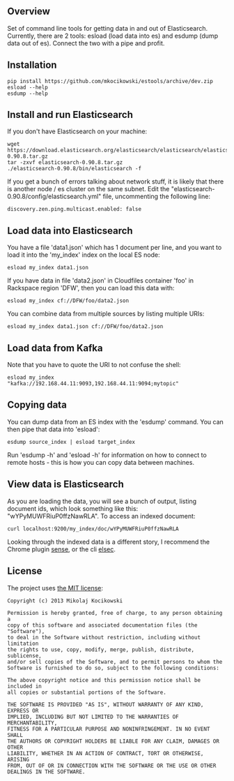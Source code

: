 Overview
--------
Set of command line tools for getting data in and out of Elasticsearch.
Currently, there are 2 tools: esload (load data into es) and esdump (dump data
out of es). Connect the two with a pipe and profit. 

Installation
------------

    pip install https://github.com/mkocikowski/estools/archive/dev.zip
    esload --help
    esdump --help

Install and run  Elasticsearch
------------------------------

If you don't have Elasticsearch on your machine: 

    wget https://download.elasticsearch.org/elasticsearch/elasticsearch/elasticsearch-0.90.8.tar.gz
    tar -zxvf elasticsearch-0.90.8.tar.gz
    ./elasticsearch-0.90.8/bin/elasticsearch -f

If you get a bunch of errors talking about network stuff, it is likely that
there is another node / es cluster on the same subnet. Edit the
"elasticsearch-0.90.8/config/elasticsearch.yml" file, uncommenting the
following line: 

    discovery.zen.ping.multicast.enabled: false

Load data into Elasticsearch
----------------------------

You have a file 'data1.json' which has 1 document per line, and you want to
load it into the 'my_index' index on the local ES node:

    esload my_index data1.json

If you have data in file 'data2.json' in Cloudfiles container 'foo' in
Rackspace region 'DFW', then you can load this data with: 

    esload my_index cf://DFW/foo/data2.json

You can combine data from multiple sources by listing multiple URIs: 

    esload my_index data1.json cf://DFW/foo/data2.json

Load data from Kafka
--------------------
Note that you have to quote the URI to not confuse the shell:

    esload my_index "kafka://192.168.44.11:9093,192.168.44.11:9094;mytopic"    

Copying data
------------
You can dump data from an ES index with the 'esdump' command. You can then
pipe that data into 'esload': 

    esdump source_index | esload target_index

Run 'esdump -h' and 'esload -h' for information on how to connect to remote
hosts - this is how you can copy data between machines.

View data is Elasticsearch
--------------------------

As you are loading the data, you will see a bunch of output, listing document
ids, which look something like this: "wYPyMUWFRiuP0ffzNawRLA". To access an
indexed document: 

    curl localhost:9200/my_index/doc/wYPyMUWFRiuP0ffzNawRLA

Looking through the indexed data is a different story, I recommend the Chrome
plugin [sense](https://github.com/bleskes/sense), or the cli
[elsec](https://github.com/mkocikowski/elsec).


License
-------

The project uses [the MIT license](http://opensource.org/licenses/MIT):

    Copyright (c) 2013 Mikolaj Kocikowski
    
    Permission is hereby granted, free of charge, to any person obtaining a
    copy of this software and associated documentation files (the "Software"),
    to deal in the Software without restriction, including without limitation
    the rights to use, copy, modify, merge, publish, distribute, sublicense,
    and/or sell copies of the Software, and to permit persons to whom the
    Software is furnished to do so, subject to the following conditions:
    
    The above copyright notice and this permission notice shall be included in
    all copies or substantial portions of the Software.
    
    THE SOFTWARE IS PROVIDED "AS IS", WITHOUT WARRANTY OF ANY KIND, EXPRESS OR
    IMPLIED, INCLUDING BUT NOT LIMITED TO THE WARRANTIES OF MERCHANTABILITY,
    FITNESS FOR A PARTICULAR PURPOSE AND NONINFRINGEMENT. IN NO EVENT SHALL
    THE AUTHORS OR COPYRIGHT HOLDERS BE LIABLE FOR ANY CLAIM, DAMAGES OR OTHER
    LIABILITY, WHETHER IN AN ACTION OF CONTRACT, TORT OR OTHERWISE, ARISING
    FROM, OUT OF OR IN CONNECTION WITH THE SOFTWARE OR THE USE OR OTHER
    DEALINGS IN THE SOFTWARE.
    
